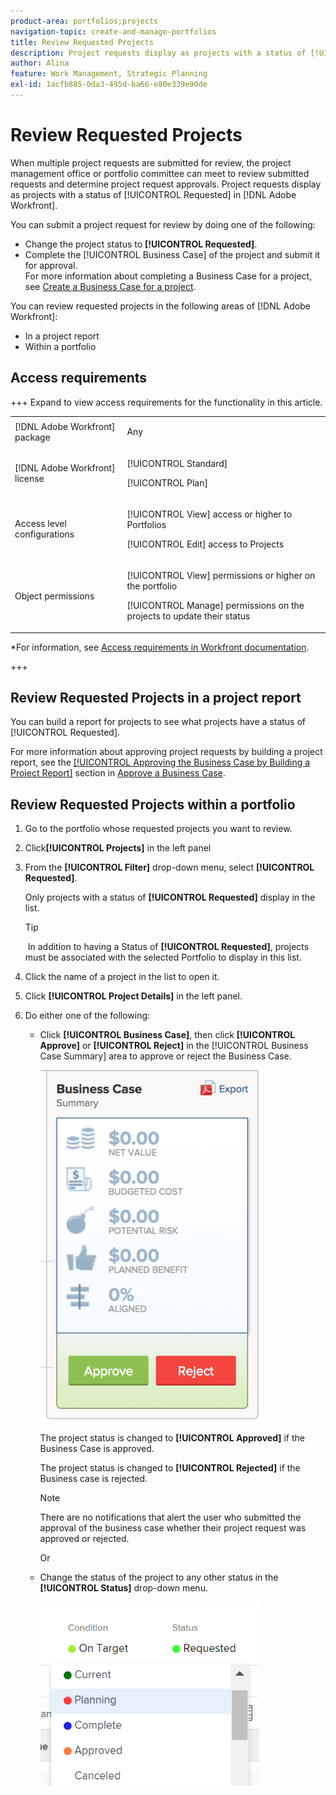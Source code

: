```yaml
---
product-area: portfolios;projects
navigation-topic: create-and-manage-portfolios
title: Review Requested Projects
description: Project requests display as projects with a status of [!UICONTROL Requested] in Adobe Workfront. This article describes how to review project requests. 
author: Alina
feature: Work Management, Strategic Planning
exl-id: 1acfb885-0da3-495d-ba66-e80e339e90de
---
```

# Review Requested Projects

When multiple project requests are submitted for review, the project management office or portfolio committee can meet to review submitted requests and determine project request approvals. Project requests display as projects with a status of [!UICONTROL Requested] in [!DNL Adobe Workfront].

You can submit a project request for review by doing one of the following:

* Change the project status to **[!UICONTROL Requested]**.
* Complete the [!UICONTROL Business Case] of the project and submit it for approval.\
   For more information about completing a Business Case for a project, see [Create a Business Case for a project](../../../manage-work/projects/define-a-business-case/create-business-case.md).

You can review requested projects in the following areas of [!DNL Adobe Workfront]:

* In a project report
* Within a portfolio

## Access requirements

+++ Expand to view access requirements for the functionality in this article. 

<table style="table-layout:auto"> 
 <col> 
 <col> 
 <tbody> 
  <tr> 
   <td role="rowheader">[!DNL Adobe Workfront] package</td> 
   <td><p>Any</p> </td> 
  </tr> 
  <tr> 
   <td role="rowheader">[!DNL Adobe Workfront] license</td> 
   <td> <p>[!UICONTROL Standard] </p> 
   <p>[!UICONTROL Plan]</p> </td> 
  </tr> 
  <tr> 
   <td role="rowheader">Access level configurations</td> 
   <td> <p>[!UICONTROL View] access or higher to Portfolios</p> <p>[!UICONTROL Edit] access to Projects</p>  </td> 
  </tr> 
  <tr> 
   <td role="rowheader">Object permissions</td> 
   <td> <p>[!UICONTROL View] permissions or higher on the portfolio</p> <p>[!UICONTROL Manage] permissions on the projects to update their status</p>  </td> 
  </tr> 
 </tbody> 
</table>

*For information, see [Access requirements in Workfront documentation](/help/quicksilver/administration-and-setup/add-users/access-levels-and-object-permissions/access-level-requirements-in-documentation.md). 

+++

<!--Old:

<table style="table-layout:auto"> 
 <col> 
 <col> 
 <tbody> 
  <tr> 
   <td role="rowheader">[!DNL Adobe Workfront] plan</td> 
   <td><p>Any</p> </td> 
  </tr> 
  <tr> 
   <td role="rowheader">[!DNL Adobe Workfront] license*</td> 
   <td> <p>[!UICONTROL Plan] </p> </td> 
  </tr> 
  <tr> 
   <td role="rowheader">Access level configurations</td> 
   <td> <p>[!UICONTROL View] access or higher to Portfolios</p> <p>[!UICONTROL Edit] access to Projects</p>  </td> 
  </tr> 
  <tr> 
   <td role="rowheader">Object permissions</td> 
   <td> <p>[!UICONTROL View] permissions or higher on the portfolio</p> <p>[!UICONTROL Manage] permissions on the projects to update their status</p>  </td> 
  </tr> 
 </tbody> 
</table>-->

## Review Requested Projects in a project report

You can build a report for projects to see what projects have a status of [!UICONTROL Requested].

For more information about approving project requests by building a project report, see the [[!UICONTROL Approving the Business Case by Building a Project Report]](../../../manage-work/projects/define-a-business-case/approve-business-case.md#build-a-report) section in [Approve a Business Case](../../../manage-work/projects/define-a-business-case/approve-business-case.md).&nbsp;

## Review Requested Projects within a portfolio

1. Go to the portfolio whose requested projects you want to review.
1. Click&#x200B;**[!UICONTROL Projects]** in the left panel
1. From the **[!UICONTROL Filter]** drop-down menu, select **[!UICONTROL Requested]**.

   Only projects with a status of **[!UICONTROL Requested]** display in the list.

   >[!TIP]
   >
   >&nbsp;In addition to having a Status of **[!UICONTROL Requested]**, projects must be associated with the selected Portfolio to&nbsp;display in this list.

1. Click the name of a project in the list to open it.
1. Click **[!UICONTROL Project Details]** in the left panel.
1. Do either one of the following:

   * Click&nbsp;**[!UICONTROL Business Case]**, then click&nbsp;**[!UICONTROL Approve]** or&nbsp;**[!UICONTROL Reject]** in the [!UICONTROL Business Case Summary] area to approve or reject the Business Case.

      ![approve_or_reject_business_case.png](assets/approve-or-reject-business-case-350x563.png)

      The project status is changed to **[!UICONTROL Approved]** if the Business Case is approved.

      The project status is changed to **[!UICONTROL Rejected]** if the Business case is rejected.

      >[!NOTE]
      >
      >There are no notifications that alert the user who submitted the approval of the business case whether their project request was approved or rejected.&nbsp;

      Or

   * Change the status of the project to any other status in the **[!UICONTROL Status]** drop-down menu.

      ![Change project status from dropdown](assets/project-status-change-from-drop-down-in-header-nwe-350x294.png)
   &nbsp;

&nbsp;
